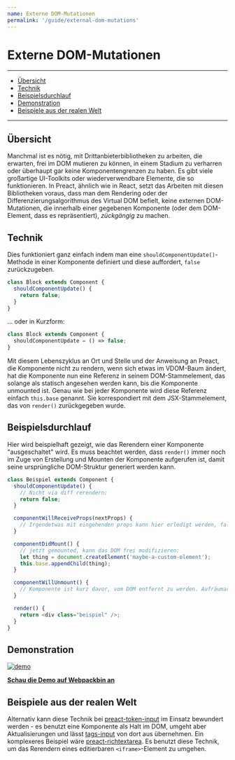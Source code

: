 ```yaml
---
name: Externe DOM-Mutationen
permalink: '/guide/external-dom-mutations'
---
```


# Externe DOM-Mutationen<!-- omit in toc -->

---

- [Übersicht](#Übersicht)
- [Technik](#technik)
- [Beispielsdurchlauf](#beispielsdurchlauf)
- [Demonstration](#demonstration)
- [Beispiele aus der realen Welt](#beispiele-aus-der-realen-welt)

---

## Übersicht

Manchmal ist es nötig, mit Drittanbieterbibliotheken zu arbeiten, die erwarten, frei im DOM mutieren zu können, in einem Stadium zu verharren oder überhaupt gar keine Komponentengrenzen zu haben. Es gibt viele großartige UI-Toolkits oder wiederverwendbare Elemente, die so funktionieren. In Preact, ähnlich wie in React, setzt das Arbeiten mit diesen Bibliotheken voraus, dass man dem Rendering oder der Differenzierungsalgorithmus des Virtual DOM befielt, keine externen DOM-Mutationen, die innerhalb einer gegebenen Komponente (oder dem DOM-Element, dass es repräsentiert), _zückgängig_ zu machen.


## Technik

Dies funktioniert ganz einfach indem man eine `shouldComponentUpdate()`-Methode in einer Komponente definiert und diese auffordert, `false` zurückzugeben.

```js
class Block extends Component {
  shouldComponentUpdate() {
    return false;
  }
}
```

... oder in Kurzform:

```js
class Block extends Component {
  shouldComponentUpdate = () => false;
}
```

Mit diesem Lebenszyklus an Ort und Stelle und der Anweisung an Preact, die Komponente nicht zu rendern, wenn sich etwas im VDOM-Baum ändert, hat die Komponente nun eine Referenz in seinem DOM-Stammelement, das solange als statisch angesehen werden kann, bis die Komponente unmounted ist. Genau wie bei jeder Komponente wird diese Referenz einfach `this.base` genannt. Sie korrespondiert mit dem JSX-Stammelement, das von `render()` zurückgegeben wurde.

## Beispielsdurchlauf

Hier wird beispielhaft gezeigt, wie das Rerendern einer Komponente "ausgeschaltet" wird. Es muss beachtet werden, dass `render()` immer noch im Zuge von Erstellung und Mounten der Komponente aufgerufen ist, damit seine ursprüngliche DOM-Struktur generiert werden kann.

```js
class Beispiel extends Component {
  shouldComponentUpdate() {
    // Nicht via diff rerendern:
    return false;
  }

  componentWillReceiveProps(nextProps) {
    // Irgendetwas mit eingehenden props kann hier erledigt werden, falls benötigt
  }

  componentDidMount() {
    // jetzt gemounted, kann das DOM frei modifizieren:
    let thing = document.createElement('maybe-a-custom-element');
    this.base.appendChild(thing);
  }

  componentWillUnmount() {
    // Komponente ist kurz davor, vom DOM entfernt zu werden. Aufräumarbeiten sind hier möglich.
  }

  render() {
    return <div class="beispiel" />;
  }
}
```


## Demonstration

[![demo](https://i.gyazo.com/a63622edbeefb2e86d6c0d9c8d66e582.gif)](http://www.webpackbin.com/V1hyNQbpe)

[**Schau die Demo auf Webpackbin an**](https://www.webpackbin.com/bins/-KflCmJ5bvKsRF8WDkzb)


## Beispiele aus der realen Welt

Alternativ kann diese Technik bei [preact-token-input](https://github.com/developit/preact-token-input/blob/master/src/index.js) im Einsatz bewundert werden - es benutzt eine Komponente als Halt im DOM, umgeht aber Aktualisierungen und lässt [tags-input](https://github.com/developit/tags-input) von dort aus übernehmen. Ein komplexeres Beispiel wäre [preact-richtextarea](https://github.com/developit/preact-richtextarea). Es benutzt diese Technik, um das Rerendern eines editierbaren `<iframe>`-Element zu umgehen.
